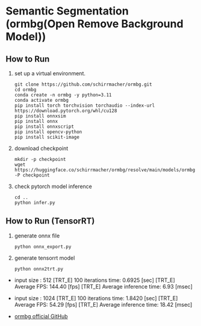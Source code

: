 # Semantic Segmentation (ormbg(Open Remove Background Model))

## How to Run

1. set up a virtual environment.
    ```
    git clone https://github.com/schirrmacher/ormbg.git
    cd ormbg
    conda create -n ormbg -y python=3.11
    conda activate ormbg
    pip install torch torchvision torchaudio --index-url https://download.pytorch.org/whl/cu128
    pip install onnxsim
    pip install onnx
    pip install onnxscript
    pip install opencv-python
    pip install scikit-image
    ```

2. download checkpoint
    ```
    mkdir -p checkpoint
    wget https://huggingface.co/schirrmacher/ormbg/resolve/main/models/ormbg.pth -P checkpoint
    ```

3. check pytorch model inference
    ```
    cd ..
    python infer.py
    ```

## How to Run (TensorRT)

1. generate onnx file
    ```
    python onnx_export.py
    ```

2. generate tensorrt model
    ```
    python onnx2trt.py
    ```
- input size : 512
    [TRT_E] 100 iterations time: 0.6925 [sec]
    [TRT_E] Average FPS: 144.40 [fps]
    [TRT_E] Average inference time: 6.93 [msec]
- input size : 1024
    [TRT_E] 100 iterations time: 1.8420 [sec]
    [TRT_E] Average FPS: 54.29 [fps]
    [TRT_E] Average inference time: 18.42 [msec]

- [ormbg official GitHub](https://github.com/schirrmacher/ormbg)


